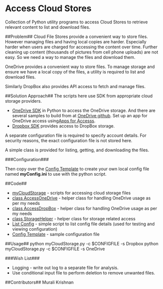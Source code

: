 # Access Cloud Stores

Collection of Python utility programs to access Cloud Stores to retrieve relevant content to list and download files.

##Problem##
Cloud File Stores provide a convenient way to store files. However managing files and having local copies are harder. Especially harder when users are charged for accessing the content over time. Further cleaning up content (thousands of pictures from cell phone uploads) are not easy. So we need a way to manage the files and download them.

OneDrive provides a convenient way to store files. To manage storage and ensure we have a local copy of the files, a utility is required to list and download files. 

Similarly DropBox also provides API access to fetch and manage files.

##Solution Approach##
The scripts here use SDK from appropriate cloud storage providers.

 * [OneDrive SDK](https://github.com/OneDrive/onedrive-sdk-python) in Python to access the OneDrive storage. And there are several samples to build from at [OneDrive github](https://github.com/OneDrive/). Set up an app for OneDrive access using[Apps for Accesss](https://apps.dev.microsoft.com/). 
 * [Dropbox SDK](https://www.dropbox.com/developers) provides access to DropBox storage.

A separate configuration file is required to specify account details. For security reasons, the exact configuration file is not stored here. 

A simple class is provided for listing, getting, and downloading the files. 

###Configuration###
 
 Then copy over the [Config Template](configTemplate.ini) to create your own local config file named **myConfig.ini** to use with the python script.

##Code##
 * [myCloudStorage](myOneDrive.py) - scripts for accessing cloud storage files
 * [class AccessOneDrive](AccessOneDrive.py) - helper class for handling OneDrive usage as per my needs
 * [class AccessDropBox](AccessDropBox.py) - helper class for handling OneDrive usage as per my needs
 * [class StorageHelper](StorageHelper.py) - helper class for storage related access
 * [List Config](listConfig.py) - simple script to list config file details (used for testing and viewing configuration)
 * [Config Template](configTemplate.ini) - sample configuration file
  
##Usage##
	python myCloudStorage.py -c $CONFIGFILE -s Dropbox
	python myCloudStorage.py -c $CONFIGFILE -s OneDrive


###Wish List###
 * Logging - write out log to a separate file for analysis.
 * Use conditional input file to perform deletion to remove unwanted files.

##Contributors##
Murali Krishnan

